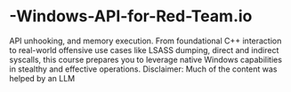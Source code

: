 # -Windows-API-for-Red-Team.io
API unhooking, and memory execution. From foundational C++ interaction to real-world offensive use cases like LSASS dumping, direct and indirect syscalls, this course prepares you to leverage native Windows capabilities in stealthy and effective operations.  Disclaimer: Much of the content was helped by an LLM
